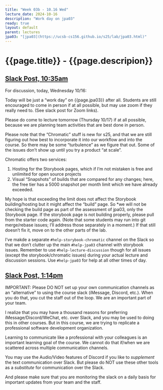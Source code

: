```yaml
---
title: "Week 03b - 10.16 Wed"
lecture_date: 2024-10-16
description: "Work day on jpa03"
ready: true
layout: default
parent: lectures
jpa03: "[jpa03](https://ucsb-cs156.github.io/s25/lab/jpa03.html)"
---
```


# {{page.title}} - {{page.descripion}}

## [Slack Post, 10:35am](https://ucsb-cs156-s25.slack.com/archives/C07FDC0U6DS/p1729100132011889)

For discussion, today, Wednesday 10/16:

Today will be just a “work day” on {{page.jpa03}} after all.  Students are still encouraged to come in person if at all possible, but may use zoom if they really need to.   (See slack post for Zoom links).

Please do come to lecture tomorrow (Thursday 10/17) if at all possible, because we are planning team activities that are best done in person.

Please note that the “Chromatic” stuff is new for s25, and that we are still figuring out how best to incorporate it into our workflow and into the course.  So there may be some “turbulence” as we figure that out.   Some of the issues don’t show up until you try a product “at scale”.

Chromatic offers two services: 

1. Hosting for the Storybook pages, which if I’m not mistaken is free and unlimited for open source projects 
2.  Visual “Snapshots” of builds that are compared for any changes; here, the free tier has a 5000 snapshot per month limit which we have already exceeded.    

My hope is that exceeding the limit does not affect the Storybook building/hosting but it might affect the “build” page.  So *we will not be checking the build page as part of the assessment of jpa03, only the Storybook page.
If the storybook page is not building properly, please pull from the starter code again.   (Note that some students may run into git merge/rebase issues; I’ll address those separately in a moment.)   If that still doesn’t fix it, move on to the other parts of the lab.  

I’ve makde a separate  `#help-storybook-chromatic`  channel on the Slack so that we don’t clutter up the main `#help-jpa03` channel with storybook issues. 
Remember to use `#help-lecture-discussion` though for all issues (except the storybook/chromatic issues) during your actual lecture and discussion sessions.  Use `#help-jpa03` for help at all other times of day.

## [Slack Post, 1:14pm](https://ucsb-cs156-s25.slack.com/archives/C07FDC0U6DS/p1729109687764269)

IMPORTANT: Please DO NOT set up your own communication channels as an “alternative” to using the course slack (iMessage, Discord, etc.).   When you do that, you cut the staff out of the loop.  We are an important part of your team.  

I realize that you may have a thousand reasons for preferring iMessage/Discord/WeChat, etc. over Slack, and you may be used to doing this in other courses.  But in this course, we are trying to replicate a professional software development organization.  

Learning to communicate like a professional with your colleagues is an important learning goal of the course.   We cannot do that if/when we are scattered across multiple communication channels.

You may use the Audio/Video features of Discord if you like to *supplement* the text communication over Slack. But please do NOT use these other tools as a *substitute* for communication over the Slack.

And please make sure that you are monitoring the slack on a daily basis for important updates from your team and the staff.